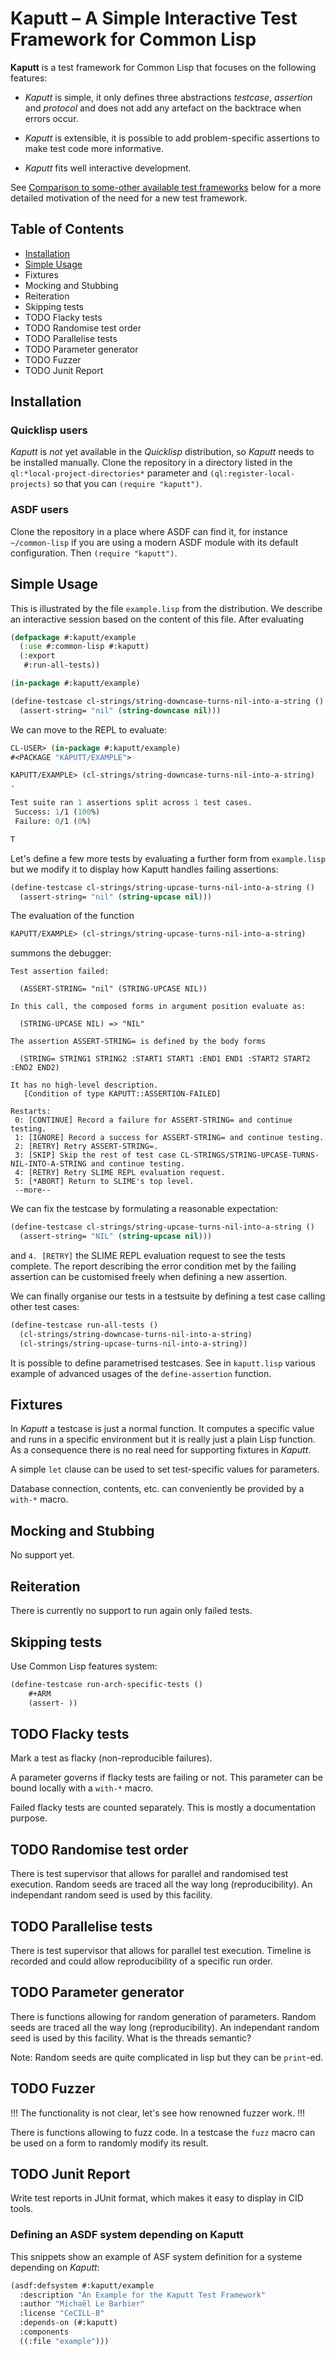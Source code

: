 # Kaputt – A Simple Interactive Test Framework for Common Lisp

**Kaputt** is a test framework for Common Lisp that focuses on the
following features:

- *Kaputt* is simple, it only defines three abstractions *testcase*,
  *assertion* and *protocol* and does not add any artefact on the
  backtrace when errors occur.

- *Kaputt* is extensible, it is possible to add problem-specific
  assertions to make test code more informative.

- *Kaputt* fits well interactive development.

See [Comparison to some-other available test frameworks](#comparison-to-some-other-available-test-frameworks)
below for a more detailed motivation of the need for a new test framework.

## Table of Contents

  * [Installation](#installation)
  * [Simple Usage](#simple-usage)
  * Fixtures
  * Mocking and Stubbing
  * Reiteration
  * Skipping tests
  * TODO Flacky tests
  * TODO Randomise test order
  * TODO Parallelise tests
  * TODO Parameter generator
  * TODO Fuzzer
  * TODO Junit Report

## Installation

### Quicklisp users

*Kaputt* is *not* yet available in the *Quicklisp* distribution, so
*Kaputt* needs to be installed manually. Clone the repository in a
directory listed in the `ql:*local-project-directories*` parameter and
`(ql:register-local-projects)` so that you can `(require "kaputt")`.

### ASDF users

Clone the repository in a place where ASDF can find it, for instance
`~/common-lisp` if you are using a modern ASDF module with its default
configuration. Then `(require "kaputt")`.


## Simple Usage

This is illustrated by the file `example.lisp` from the
distribution. We describe an interactive session based on the content
of this file. After evaluating

~~~ lisp
(defpackage #:kaputt/example
  (:use #:common-lisp #:kaputt)
  (:export
   #:run-all-tests))

(in-package #:kaputt/example)

(define-testcase cl-strings/string-downcase-turns-nil-into-a-string ()
  (assert-string= "nil" (string-downcase nil)))
~~~

We can move to the REPL to evaluate:

~~~ lisp
CL-USER> (in-package #:kaputt/example)
#<PACKAGE "KAPUTT/EXAMPLE">

KAPUTT/EXAMPLE> (cl-strings/string-downcase-turns-nil-into-a-string)
.

Test suite ran 1 assertions split across 1 test cases.
 Success: 1/1 (100%)
 Failure: 0/1 (0%)

T
~~~

Let's define a few more tests by evaluating a further form from
`example.lisp` but we modify it to display how Kaputt handles failing
assertions:

~~~ lisp
(define-testcase cl-strings/string-upcase-turns-nil-into-a-string ()
  (assert-string= "nil" (string-upcase nil)))
~~~

The evaluation of the function

~~~ lisp
KAPUTT/EXAMPLE> (cl-strings/string-upcase-turns-nil-into-a-string)
~~~

summons the debugger:

~~~
Test assertion failed:

  (ASSERT-STRING= "nil" (STRING-UPCASE NIL))

In this call, the composed forms in argument position evaluate as:

  (STRING-UPCASE NIL) => "NIL"

The assertion ASSERT-STRING= is defined by the body forms

  (STRING= STRING1 STRING2 :START1 START1 :END1 END1 :START2 START2 :END2 END2)

It has no high-level description.
   [Condition of type KAPUTT::ASSERTION-FAILED]

Restarts:
 0: [CONTINUE] Record a failure for ASSERT-STRING= and continue testing.
 1: [IGNORE] Record a success for ASSERT-STRING= and continue testing.
 2: [RETRY] Retry ASSERT-STRING=.
 3: [SKIP] Skip the rest of test case CL-STRINGS/STRING-UPCASE-TURNS-NIL-INTO-A-STRING and continue testing.
 4: [RETRY] Retry SLIME REPL evaluation request.
 5: [*ABORT] Return to SLIME's top level.
 --more--
~~~

We can fix the testcase by formulating a reasonable expectation:

~~~ lisp
(define-testcase cl-strings/string-upcase-turns-nil-into-a-string ()
  (assert-string= "NIL" (string-upcase nil)))
~~~

and `4. [RETRY]` the SLIME REPL evaluation request to see the tests
complete.  The report describing the error condition met by the
failing assertion can be customised freely when defining a new assertion.

We can finally organise our tests in a testsuite by defining a test
case calling other test cases:

~~~ lisp
(define-testcase run-all-tests ()
  (cl-strings/string-downcase-turns-nil-into-a-string)
  (cl-strings/string-upcase-turns-nil-into-a-string))
~~~

It is possible to define parametrised testcases. See in `kaputt.lisp`
various example of advanced usages of the `define-assertion` function.


## Fixtures

In *Kaputt* a testcase is just a normal function. It computes a
specific value and runs in a specific environment but it is really
just a plain Lisp function.  As a consequence there is no real need
for supporting fixtures in *Kaputt*.

A simple `let` clause can be used to set test-specific values for
parameters.

Database connection, contents, etc. can conveniently be provided by a
`with-*` macro.

## Mocking and Stubbing

No support yet.


## Reiteration

There is currently no support to run again only failed tests.


## Skipping tests

Use Common Lisp features system:

~~~ lisp
(define-testcase run-arch-specific-tests ()
	#+ARM
	(assert- ))
~~~

## TODO Flacky tests

Mark a test as flacky (non-reproducible failures).

A parameter governs if flacky tests are failing or not. This parameter
can be bound locally with a `with-*` macro.

Failed flacky tests are counted separately.  This is mostly a
documentation purpose.


## TODO Randomise test order

There is test supervisor that allows for parallel and randomised test
execution.  Random seeds are traced all the way long
(reproducibility). An independant random seed is used by this facility.

## TODO Parallelise tests

There is test supervisor that allows for parallel test
execution. Timeline is recorded and could allow reproducibility of a
specific run order.

## TODO Parameter generator

There is functions allowing for random generation of
parameters. Random seeds are traced all the way long
(reproducibility). An independant random seed is used by this
facility.  What is the threads semantic?

Note: Random seeds are quite complicated in lisp but they can be
`print`-ed.

## TODO Fuzzer

!!! The functionality is not clear, let's see how renowned fuzzer work. !!!

There is functions allowing to fuzz code.  In a testcase the `fuzz`
macro can be used on a form to randomly modify its result.

## TODO Junit Report

Write test reports in JUnit format, which makes it easy to display in
CID tools.


### Defining an ASDF system depending on Kaputt

This snippets show an example of ASF system definition for a systeme
depending on *Kaputt*:

~~~ lisp
(asdf:defsystem #:kaputt/example
  :description "An Example for the Kaputt Test Framework"
  :author "Michaël Le Barbier"
  :license "CeCILL-B"
  :depends-on (#:kaputt)
  :components
  ((:file "example")))
~~~

